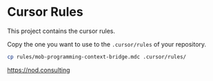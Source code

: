 # Cursor Rules

This project contains the cursor rules.

Copy the one you want to use to the `.cursor/rules` of your repository.

```bash
cp rules/mob-programming-context-bridge.mdc .cursor/rules/
```

<https://nod.consulting>
